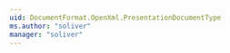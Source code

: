 ```yaml
---
uid: DocumentFormat.OpenXml.PresentationDocumentType
ms.author: "soliver"
manager: "soliver"
---
```

